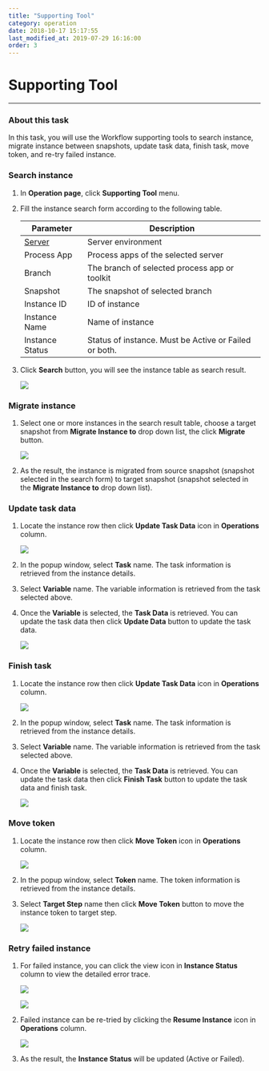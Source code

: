 ```yaml
---
title: "Supporting Tool"
category: operation
date: 2018-10-17 15:17:55
last_modified_at: 2019-07-29 16:16:00
order: 3
---
```


# Supporting Tool
***

### About this task

In this task, you will use the Workflow supporting tools to search instance, migrate instance between snapshots, update task data, finish task, move token, and re-try failed instance.

### Search instance

  1. In **Operation page**, click **Supporting Tool** menu.

  2. Fill the instance search form according to the following table.

     Parameter             | Description       
     ----------------------|-------------------
     [Server][1]           |Server environment
     Process App           |Process apps of the selected server
     Branch                |The branch of selected process app or toolkit
     Snapshot              |The snapshot of selected branch
     Instance ID    |ID of instance
     Instance Name                  |Name of instance
     Instance Status              |Status of instance. Must be Active or Failed or both.

  3. Click **Search** button, you will see the instance table as search result.

     ![][op_search_instance]

### Migrate instance

  1. Select one or more instances in the search result table, choose a target snapshot from **Migrate Instance to** drop down list, the click **Migrate** button.

     ![][op_migrate_instance]   

  2. As the result, the instance is migrated from source snapshot (snapshot selected in the search form) to target snapshot (snapshot selected in the **Migrate Instance to** drop down list).

### Update task data

  1. Locate the instance row then click **Update Task Data** icon in **Operations** column.  

     ![][op_click_update_task_data]   

  2. In the popup window, select **Task** name. The task information is retrieved from the instance details.
  3. Select **Variable** name. The variable information is retrieved from the task selected above.
  4. Once the **Variable** is selected, the **Task Data** is retrieved. You can update the task data then click **Update Data** button to update the task data.  

      ![][op_update_task_data_form]   

### Finish task

  1. Locate the instance row then click **Update Task Data** icon in **Operations** column.  

      ![][op_click_update_task_data]

  2. In the popup window, select **Task** name. The task information is retrieved from the instance details.
  3. Select **Variable** name. The variable information is retrieved from the task selected above.
  4. Once the **Variable** is selected, the **Task Data** is retrieved. You can update the task data then click **Finish Task** button to update the task data and finish task.

      ![][op_update_task_data_form]

### Move token

  1. Locate the instance row then click **Move Token** icon in **Operations** column.  

       ![][op_click_move_token]

  2. In the popup window, select **Token** name. The token information is retrieved from the instance details.
  3. Select **Target Step** name then click **Move Token** button to move the instance token to target step.   

       ![][op_move_token_form]  

### Retry failed instance

  1. For failed instance, you can click the view icon in **Instance Status** column to view the detailed error trace.  

       ![][op_click_show_trace]  

       ![][op_show_trace]   

  2. Failed instance can be re-tried by clicking the **Resume Instance** icon in **Operations** column.  

       ![][op_click_resume_instance]     

  3. As the result, the **Instance Status** will be updated (Active or Failed).

[op_search_instance]: ../images/operation/operation_search_instance.PNG
[op_migrate_instance]: ../images/operation/operation_migrate_instance.PNG
[op_click_update_task_data]: ../images/operation/operation_click_update_task_data.PNG
[op_update_task_data_form]: ../images/operation/operation_update_task_data_form.PNG
[op_click_move_token]: ../images/operation/operation_click_move_token.PNG
[op_move_token_form]: ../images/operation/operation_move_token_form.PNG
[op_click_show_trace]: ../images/operation/operation_click_show_error_trace.PNG
[op_show_trace]: ../images/operation/operation_error_trace.PNG
[op_click_resume_instance]: ../images/operation/operation_click_resume_instance.PNG
[1]: ../administration/administration-bpm-configuration.html
